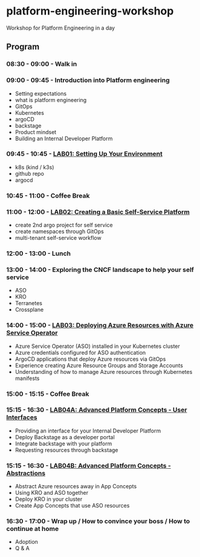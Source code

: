 # platform-engineering-workshop
Workshop for Platform Engineering in a day


## Program

### 08:30 - 09:00 - Walk in

### 09:00 - 09:45 - Introduction into Platform engineering
- Setting expectations
- what is platform engineering
- GitOps
- Kubernetes
- argoCD
- backstage
- Product mindset
- Building an Internal Developer Platform

### 09:45 - 10:45 - [LAB01: Setting Up Your Environment](LAB01.md)
- k8s (kind / k3s)
- github repo
- argocd

### 10:45 - 11:00 - Coffee Break

### 11:00 - 12:00 - [LAB02: Creating a Basic Self-Service Platform](LAB02.md)
- create 2nd argo project for self service
- create namespaces through GitOps
- multi-tenant self-service workflow

### 12:00 - 13:00 - Lunch

### 13:00 - 14:00 - Exploring the CNCF landscape to help your self service
- ASO
- KRO
- Terranetes
- Crossplane

### 14:00 - 15:00 - [LAB03: Deploying Azure Resources with Azure Service Operator](LAB03.md)
- Azure Service Operator (ASO) installed in your Kubernetes cluster
- Azure credentials configured for ASO authentication
- ArgoCD applications that deploy Azure resources via GitOps
- Experience creating Azure Resource Groups and Storage Accounts
- Understanding of how to manage Azure resources through Kubernetes manifests

### 15:00 - 15:15 - Coffee Break

### 15:15 - 16:30 - [LAB04A: Advanced Platform Concepts - User Interfaces](LAB04A.md)
- Providing an interface for your Internal Developer Platform
- Deploy Backstage as a developer portal
- Integrate backstage with your platform
- Requesting resources through backstage

### 15:15 - 16:30 - [LAB04B: Advanced Platform Concepts - Abstractions](LAB04B.md)
- Abstract Azure resources away in App Concepts
- Using KRO and ASO together
- Deploy KRO in your cluster
- Create App Concepts that use ASO resources

### 16:30 - 17:00 - Wrap up / How to convince your boss / How to continue at home
- Adoption
- Q & A
